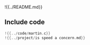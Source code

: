 !{{../README.md}}

## Include code 

```c
!{{../code/martin.c}}
!{{../project/is speed a concern.md}}
```